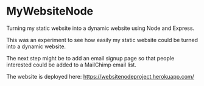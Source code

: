 # MyWebsiteNode
Turning my static website into a dynamic website using Node and Express.

This was an experiment to see how easily my static website could be turned into a dynamic website.

The next step might be to add an email signup page so that people interested could be added to a MailChimp email list.

The website is deployed here:
https://websitenodeproject.herokuapp.com/
